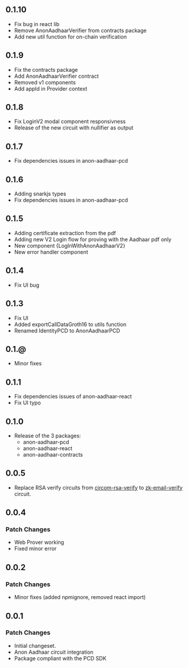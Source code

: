 ## 0.1.10

- Fix bug in react lib
- Remove AnonAadhaarVerifier from contracts package
- Add new util function for on-chain verification

## 0.1.9

- Fix the contracts package
- Add AnonAadhaarVerifier contract
- Removed v1 components
- Add appId in Provider context

## 0.1.8

- Fix LoginV2 modal component responsivness
- Release of the new circuit with nullifier as output

## 0.1.7

- Fix dependencies issues in anon-aadhaar-pcd

## 0.1.6

- Adding snarkjs types
- Fix dependencies issues in anon-aadhaar-pcd

## 0.1.5

- Adding certificate extraction from the pdf
- Adding new V2 Login flow for proving with the Aadhaar pdf only
- New component {LogInWithAnonAadhaarV2}
- New error handler component

## 0.1.4

- Fix UI bug

## 0.1.3

- Fix UI
- Added exportCallDataGroth16 to utils function
- Renamed IdentityPCD to AnonAadhaarPCD

## 0.1.@

- Minor fixes

## 0.1.1

- Fix dependencies issues of anon-aadhaar-react
- Fix UI typo

## 0.1.0

- Release of the 3 packages:
  - anon-aadhaar-pcd
  - anon-aadhaar-react
  - anon-aadhaar-contracts

## 0.0.5

- Replace RSA verify circuits from [circom-rsa-verify](hhttps://github.com/zkp-application/circom-rsa-verify) to [zk-email-verify](https://github.com/zkemail/zk-email-verify) circuit.

## 0.0.4

### Patch Changes

- Web Prover working
- Fixed minor error

## 0.0.2

### Patch Changes

- Minor fixes (added npmignore, removed react import)

## 0.0.1

### Patch Changes

- Initial changeset.
- Anon Aadhaar circuit integration
- Package compliant with the PCD SDK
